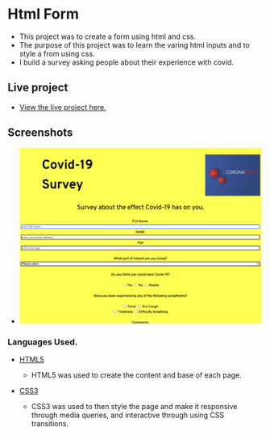 # Html Form


- This project was to create a form using html and css.
- The purpose of this project was to learn the varing html inputs and to style a from using css.
- I build a survey asking people about their experience with covid.



## Live project

- [View the live project here.](https://brianwhelandublin.github.io/second-form/)

## Screenshots

  - ![Image of Form](images/form.png)


### Languages Used.

- [HTML5](https://en.wikipedia.org/wiki/HTML5)

  - HTML5 was used to create the content and base of each page.

- [CSS3](https://en.wikipedia.org/wiki/CSS)

  - CSS3 was used to then style the page and make it responsive through media queries, and interactive through using CSS transitions.
